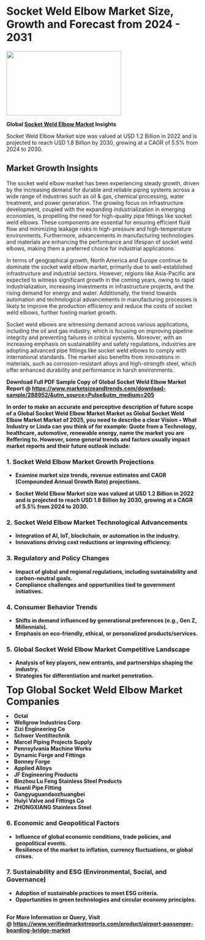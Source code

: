 <H1>Socket Weld Elbow Market Size, Growth and Forecast from 2024 - 2031</H1><img class="aligncenter size-medium wp-image-584254" src="https://thirdeyenews.in/wp-content/uploads/2024/09/Global-Market-Research-300x168.jpeg" alt="" width="300" height="168" /><p><strong>Global&nbsp;<a href="https://www.marketsizeandtrends.com/download-sample/288952/&amp;utm_source=Pulse&amp;utm_medium=205">Socket Weld Elbow Market</a> Insights</strong></p><p>Socket Weld Elbow Market size was valued at USD 1.2 Billion in 2022 and is projected to reach USD 1.8 Billion by 2030, growing at a CAGR of 5.5% from 2024 to 2030.</p><p><h2>Market Growth Insights</h2> <p>The socket weld elbow market has been experiencing steady growth, driven by the increasing demand for durable and reliable piping systems across a wide range of industries such as oil & gas, chemical processing, water treatment, and power generation. The growing focus on infrastructure development, coupled with the expanding industrialization in emerging economies, is propelling the need for high-quality pipe fittings like socket weld elbows. These components are essential for ensuring efficient fluid flow and minimizing leakage risks in high-pressure and high-temperature environments. Furthermore, advancements in manufacturing technologies and materials are enhancing the performance and lifespan of socket weld elbows, making them a preferred choice for industrial applications.</p> <p><strong></strong></p> <p>In terms of geographical growth, North America and Europe continue to dominate the socket weld elbow market, primarily due to well-established infrastructure and industrial sectors. However, regions like Asia-Pacific are expected to witness significant growth in the coming years, owing to rapid industrialization, increasing investments in infrastructure projects, and the rising demand for energy and water. Additionally, the trend towards automation and technological advancements in manufacturing processes is likely to improve the production efficiency and reduce the costs of socket weld elbows, further fueling market growth.</p> <p>Socket weld elbows are witnessing demand across various applications, including the oil and gas industry, which is focusing on improving pipeline integrity and preventing failures in critical systems. Moreover, with an increasing emphasis on sustainability and safety regulations, industries are adopting advanced pipe fittings like socket weld elbows to comply with international standards. The market also benefits from innovations in materials, such as corrosion-resistant alloys and high-strength steel, which offer enhanced durability and performance in harsh environments.</p> <p><strong></p><p><span class=""><strong>Download Full PDF Sample Copy of Global Socket Weld Elbow Market Report</strong> @ <a href="https://www.marketsizeandtrends.com/download-sample/288952/&amp;utm_source=Pulse&amp;utm_medium=205" target="_blank">https://www.marketsizeandtrends.com/download-sample/288952/&amp;utm_source=Pulse&amp;utm_medium=205</a></span></p><p>In order to make an accurate and perceptive description of future scope of a Global&nbsp;Socket Weld Elbow Market Market as Global&nbsp;Socket Weld Elbow Market Market of 2025, you need to describe a clear Vision &ndash; What Industry or Linda can you think of for example: Quote from a Technology, healthcare, automotive, renewable energy, name the market you are Reffering to. However, some general trends and factors usually impact market reports and their future outlook include:</p><h3>1.&nbsp;<strong>Socket Weld Elbow Market Growth Projections</strong></h3><ul><li>Examine market size trends, revenue estimates and CAGR (Compounded Annual Growth Rate) projections.</li><li><p>Socket Weld Elbow Market size was valued at USD 1.2 Billion in 2022 and is projected to reach USD 1.8 Billion by 2030, growing at a CAGR of 5.5% from 2024 to 2030.</p></li></ul><h3>2.&nbsp;<strong>Socket Weld Elbow Market Technological Advancements</strong></h3><ul><li>Integration of AI, IoT, blockchain, or automation in the industry.</li><li>Innovations driving cost reductions or improving efficiency.</li></ul><h3>3.&nbsp;<strong>Regulatory and Policy Changes</strong></h3><ul><li>Impact of global and regional regulations, including sustainability and carbon-neutral goals.</li><li>Compliance challenges and opportunities tied to government initiatives.</li></ul><h3>4.&nbsp;<strong>Consumer Behavior Trends</strong></h3><ul><li>Shifts in demand influenced by generational preferences (e.g., Gen Z, Millennials).</li><li>Emphasis on eco-friendly, ethical, or personalized products/services.</li></ul><h3>5.&nbsp;<strong>Global Socket Weld Elbow Market Competitive Landscape</strong></h3><ul><li>Analysis of key players, new entrants, and partnerships shaping the industry.</li><li>Strategies for differentiation and market penetration.</li></ul><p data-pm-slice="1 1 []"><span style="color: inherit; font-family: inherit; font-size: 25px;">Top Global Socket Weld Elbow Market Companies</span></p><div class="" data-test-id=""><p><li>Octal</li><li> Wellgrow Industries Corp</li><li> Zizi Engineering Co</li><li> Schwer Ventiltechnik</li><li> Marcel Piping Projects Supply</li><li> Pennsylvania Machine Works</li><li> Dynamic Forge and Fittings</li><li> Bonney Forge</li><li> Applied Alloys</li><li> JF Engineering Products</li><li> Binzhou Lu Feng Stainless Steel Products</li><li> Huanli Pipe Fitting</li><li> Gangyuguandaozhuangbei</li><li> Huiyi Valve and Fittings Co</li><li> ZHONGXIANG Stainless Steel</li></p></div><h3>6.&nbsp;<strong>Economic and Geopolitical Factors</strong></h3><ul><li>Influence of global economic conditions, trade policies, and geopolitical events.</li><li>Resilience of the market to inflation, currency fluctuations, or global crises.</li></ul><h3>7.&nbsp;<strong>Sustainability and ESG (Environmental, Social, and Governance)</strong></h3><ul><li>Adoption of sustainable practices to meet ESG criteria.</li><li>Opportunities in green technologies and circular economy principles.</li></ul><h2><strong style="font-size: 14px;">For More Information or Query, Visit @&nbsp;</strong><a style="background-color: #ffffff; font-size: 14px;" href="https://www.marketsizeandtrends.com/report/socket-weld-elbow-market/" target="_blank">https://www.verifiedmarketreports.com/product/airport-passenger-boarding-bridge-market</a></h2>
